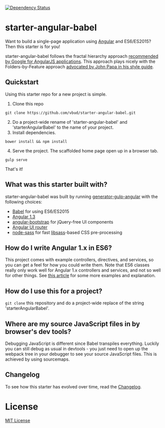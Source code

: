 [![Dependency Status][david-image]][david-url]

# starter-angular-babel
Want to build a single-page application using [Angular][angular] and ES6/ES2015? Then this starter is for you!

starter-angular-babel follows the fractal hierarchy approach [recommended by Google for AngularJS applications][google-recommendations]. This approach plays nicely with the Folders-by-Feature approach [advocated by John Papa in his style guide][papa-folders-by-feature].



## Quickstart
Using this starter repo for a new project is simple.
1. Clone this repo
  ```
  git clone https://github.com/vbud/starter-angular-babel.git
  ```
2. Do a project-wide rename of 'starter-angular-babel' and 'starterAngularBabel' to the name of your project.
3. Install dependencies.
  ```
  bower install && npm install
  ```
4. Serve the project. The scaffolded home page open up in a browser tab.
  ```
  gulp serve
  ```

That's it!



## What was this starter built with?
starter-angular-babel was built by running [generator-gulp-angular][generator-gulp-angular] with the following choices:
- [Babel][babel] for using ES6/ES2015
- [Angular 1.3][angular]
- [angular-bootstrap][angular-bootstrap] for jQuery-free UI components
- [Angular UI router][ui-router]
- [node-sass][node-sass] for fast [libsass][libsass]-based CSS pre-processing



## How do I write Angular 1.x in ES6?
This project comes with example controllers, directives, and services, so you can get a feel for how you could write them. Note that ES6 classes really only work well for Angular 1.x controllers and services, and not so well for other things. See [this article][exploring-es6-angular] for some more examples and explanation.



## How do I use this for a project?
`git clone` this repository and do a project-wide replace of the string 'starterAngularBabel'.



## Where are my source JavaScript files in by browser's dev tools?
Debugging JavaScript is different since Babel transpiles everything. Luckily you can still debug as usual in devtools - you just need to open up the webpack tree in your debugger to see your source JavaScript files. This is achieved by using sourcemaps.



## Changelog
To see how this starter has evolved over time, read the [Changelog](CHANGELOG.md).



# License
[MIT License](http://en.wikipedia.org/wiki/MIT_License)


[generator-gulp-angular]: https://github.com/Swiip/generator-gulp-angular
[angular-bootstrap]: https://github.com/angular-ui/bootstrap
[angular]: https://github.com/angular/angular.js
[ui-router]: https://github.com/angular-ui/ui-router
[babel]: http://babeljs.io/
[node-sass]: https://github.com/sass/node-sass
[libsass]: https://github.com/hcatlin/libsass
[exploring-es6-angular]: http://www.michaelbromley.co.uk/blog/350/exploring-es6-classes-in-angularjs-1-x
[google-recommendations]: http://goo.gl/DQtY4y
[papa-folders-by-feature]: https://github.com/johnpapa/angular-styleguide#folders-by-feature-structure
[david-image]: https://david-dm.org/vbud/starter-angular-babel.svg
[david-url]: https://david-dm.org/vbud/starter-angular-babel

